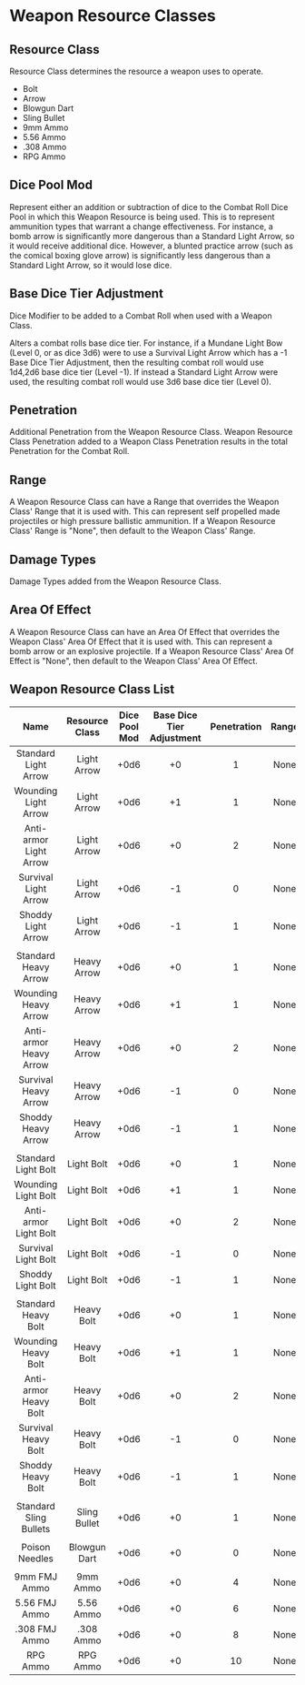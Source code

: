 # Weapon Resource Classes

## Resource Class

Resource Class determines the resource a weapon uses to operate.

- Bolt
- Arrow
- Blowgun Dart
- Sling Bullet
- 9mm Ammo
- 5.56 Ammo
- .308 Ammo
- RPG Ammo

## Dice Pool Mod

Represent either an addition or subtraction of dice to the Combat Roll Dice Pool in which this Weapon Resource is being used. This is to represent ammunition types that warrant a change effectiveness. For instance, a bomb arrow is significantly more dangerous than a Standard Light Arrow, so it would receive additional dice. However, a blunted practice arrow (such as the comical boxing glove arrow) is significantly less dangerous than a Standard Light Arrow, so it would lose dice.

## Base Dice Tier Adjustment

Dice Modifier to be added to a Combat Roll when used with a Weapon Class.

Alters a combat rolls base dice tier. For instance, if a Mundane Light Bow (Level 0, or as dice 3d6) were to use a Survival Light Arrow which has a -1 Base Dice Tier Adjustment, then the resulting combat roll would use 1d4,2d6 base dice tier (Level -1). If instead a Standard Light Arrow were used, the resulting combat roll would use 3d6 base dice tier (Level 0).

## Penetration

Additional Penetration from the Weapon Resource Class. Weapon Resource Class Penetration added to a Weapon Class Penetration results in the total Penetration for the Combat Roll.

## Range

A Weapon Resource Class can have a Range that overrides the Weapon Class' Range that it is used with. This can represent self propelled made projectiles or high pressure ballistic ammunition. If a Weapon Resource Class' Range is "None", then default to the Weapon Class' Range.

## Damage Types

Damage Types added from the Weapon Resource Class.

## Area Of Effect

A Weapon Resource Class can have an Area Of Effect that overrides the Weapon Class' Area Of Effect that it is used with. This can represent a bomb arrow or an explosive projectile. If a Weapon Resource Class' Area Of Effect is "None", then default to the Weapon Class' Area Of Effect.

## Weapon Resource Class List

|          Name          | Resource Class | Dice Pool Mod | Base Dice Tier Adjustment | Penetration | Range | Damage<br />Types | Area Of<br />Effect |
| :--------------------: | :------------: | :-----------: | :-----------------------: | :---------: | :---: | :---------------: | :-----------------: |
|  Standard Light Arrow  |  Light Arrow   |     +0d6      |            +0             |      1      | None  |      Pierce       |                     |
|  Wounding Light Arrow  |  Light Arrow   |     +0d6      |            +1             |      1      | None  |   Pierce, Bleed   |                     |
| Anti-armor Light Arrow |  Light Arrow   |     +0d6      |            +0             |      2      | None  |      Pierce       |                     |
|  Survival Light Arrow  |  Light Arrow   |     +0d6      |            -1             |      0      | None  |      Pierce       |                     |
|   Shoddy Light Arrow   |  Light Arrow   |     +0d6      |            -1             |      1      | None  |      Pierce       |                     |
|                        |                |               |                           |             |       |                   |                     |
|  Standard Heavy Arrow  |  Heavy Arrow   |     +0d6      |            +0             |      1      | None  |      Pierce       |                     |
|  Wounding Heavy Arrow  |  Heavy Arrow   |     +0d6      |            +1             |      1      | None  |   Pierce, Bleed   |                     |
| Anti-armor Heavy Arrow |  Heavy Arrow   |     +0d6      |            +0             |      2      | None  |      Pierce       |                     |
|  Survival Heavy Arrow  |  Heavy Arrow   |     +0d6      |            -1             |      0      | None  |      Pierce       |                     |
|   Shoddy Heavy Arrow   |  Heavy Arrow   |     +0d6      |            -1             |      1      | None  |      Pierce       |                     |
|                        |                |               |                           |             |       |                   |                     |
|  Standard Light Bolt   |   Light Bolt   |     +0d6      |            +0             |      1      | None  |      Pierce       |                     |
|  Wounding Light Bolt   |   Light Bolt   |     +0d6      |            +1             |      1      | None  |   Pierce, Bleed   |                     |
| Anti-armor Light Bolt  |   Light Bolt   |     +0d6      |            +0             |      2      | None  |      Pierce       |                     |
|  Survival Light Bolt   |   Light Bolt   |     +0d6      |            -1             |      0      | None  |      Pierce       |                     |
|   Shoddy Light Bolt    |   Light Bolt   |     +0d6      |            -1             |      1      | None  |      Pierce       |                     |
|                        |                |               |                           |             |       |                   |                     |
|  Standard Heavy Bolt   |   Heavy Bolt   |     +0d6      |            +0             |      1      | None  |      Pierce       |                     |
|  Wounding Heavy Bolt   |   Heavy Bolt   |     +0d6      |            +1             |      1      | None  |   Pierce, Bleed   |                     |
| Anti-armor Heavy Bolt  |   Heavy Bolt   |     +0d6      |            +0             |      2      | None  |      Pierce       |                     |
|  Survival Heavy Bolt   |   Heavy Bolt   |     +0d6      |            -1             |      0      | None  |      Pierce       |                     |
|   Shoddy Heavy Bolt    |   Heavy Bolt   |     +0d6      |            -1             |      1      | None  |      Pierce       |                     |
|                        |                |               |                           |             |       |                   |                     |
| Standard Sling Bullets |  Sling Bullet  |     +0d6      |            +0             |      1      | None  |     Bludgeon      |                     |
|                        |                |               |                           |             |       |                   |                     |
|     Poison Needles     |  Blowgun Dart  |     +0d6      |            +0             |      0      | None  |      Poison       |                     |
|                        |                |               |                           |             |       |                   |                     |
|      9mm FMJ Ammo      |    9mm Ammo    |     +0d6      |            +0             |      4      | None  |      Pierce       |                     |
|     5.56 FMJ Ammo      |   5.56 Ammo    |     +0d6      |            +0             |      6      | None  |      Pierce       |                     |
|     .308 FMJ Ammo      |   .308 Ammo    |     +0d6      |            +0             |      8      | None  |      Pierce       |                     |
|        RPG Ammo        |    RPG Ammo    |     +0d6      |            +0             |     10      | None  |  Fire, Shockwave  |    30 ft Sphere     |
